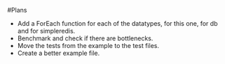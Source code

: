 #Plans

* Add a ForEach function for each of the datatypes, for this one, for db and for simpleredis.
* Benchmark and check if there are bottlenecks.
* Move the tests from the example to the test files.
* Create a better example file.

